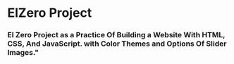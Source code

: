 # ElZero Project


### El Zero Project as a Practice Of Building a Website With HTML, CSS, And JavaScript. with Color Themes and Options Of Slider Images."

